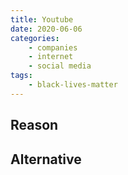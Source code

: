 ```yaml
---
title: Youtube
date: 2020-06-06
categories:
    - companies
    - internet
    - social media
tags:
    - black-lives-matter
---
```


## Reason


## Alternative

